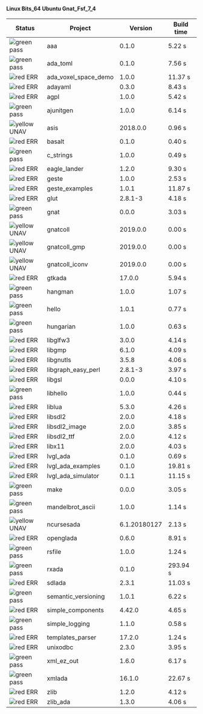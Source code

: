 #### Linux Bits_64 Ubuntu Gnat_Fsf_7_4

| Status | Project | Version | Build time |
| --- | --- | --- | --- |
|![green](https://placehold.it/8/00aa00/000000?text=+) pass | aaa | 0.1.0 |  5.22 s |
|![green](https://placehold.it/8/00aa00/000000?text=+) pass | ada_toml | 0.1.0 |  7.56 s |
|![red](https://placehold.it/8/ff0000/000000?text=+) ERR  | ada_voxel_space_demo | 1.0.0 |  11.37 s |
|![red](https://placehold.it/8/ff0000/000000?text=+) ERR  | adayaml | 0.3.0 |  8.43 s |
|![red](https://placehold.it/8/ff0000/000000?text=+) ERR  | agpl | 1.0.0 |  5.42 s |
|![green](https://placehold.it/8/00aa00/000000?text=+) pass | ajunitgen | 1.0.0 |  6.14 s |
|![yellow](https://placehold.it/8/ffbb00/000000?text=+) UNAV | asis | 2018.0.0 |  0.96 s |
|![red](https://placehold.it/8/ff0000/000000?text=+) ERR  | basalt | 0.1.0 |  0.40 s |
|![green](https://placehold.it/8/00aa00/000000?text=+) pass | c_strings | 1.0.0 |  0.49 s |
|![red](https://placehold.it/8/ff0000/000000?text=+) ERR  | eagle_lander | 1.2.0 |  9.30 s |
|![red](https://placehold.it/8/ff0000/000000?text=+) ERR  | geste | 1.0.0 |  2.53 s |
|![red](https://placehold.it/8/ff0000/000000?text=+) ERR  | geste_examples | 1.0.1 |  11.87 s |
|![red](https://placehold.it/8/ff0000/000000?text=+) ERR  | glut | 2.8.1-3 |  4.18 s |
|![green](https://placehold.it/8/00aa00/000000?text=+) pass | gnat | 0.0.0 |  3.03 s |
|![yellow](https://placehold.it/8/ffbb00/000000?text=+) UNAV | gnatcoll | 2019.0.0 |  0.00 s |
|![yellow](https://placehold.it/8/ffbb00/000000?text=+) UNAV | gnatcoll_gmp | 2019.0.0 |  0.00 s |
|![yellow](https://placehold.it/8/ffbb00/000000?text=+) UNAV | gnatcoll_iconv | 2019.0.0 |  0.00 s |
|![red](https://placehold.it/8/ff0000/000000?text=+) ERR  | gtkada | 17.0.0 |  5.94 s |
|![green](https://placehold.it/8/00aa00/000000?text=+) pass | hangman | 1.0.0 |  1.07 s |
|![green](https://placehold.it/8/00aa00/000000?text=+) pass | hello | 1.0.1 |  0.77 s |
|![green](https://placehold.it/8/00aa00/000000?text=+) pass | hungarian | 1.0.0 |  0.63 s |
|![red](https://placehold.it/8/ff0000/000000?text=+) ERR  | libglfw3 | 3.0.0 |  4.14 s |
|![red](https://placehold.it/8/ff0000/000000?text=+) ERR  | libgmp | 6.1.0 |  4.09 s |
|![red](https://placehold.it/8/ff0000/000000?text=+) ERR  | libgnutls | 3.5.8 |  4.06 s |
|![red](https://placehold.it/8/ff0000/000000?text=+) ERR  | libgraph_easy_perl | 2.8.1-3 |  3.97 s |
|![red](https://placehold.it/8/ff0000/000000?text=+) ERR  | libgsl | 0.0.0 |  4.10 s |
|![green](https://placehold.it/8/00aa00/000000?text=+) pass | libhello | 1.0.0 |  0.44 s |
|![red](https://placehold.it/8/ff0000/000000?text=+) ERR  | liblua | 5.3.0 |  4.26 s |
|![red](https://placehold.it/8/ff0000/000000?text=+) ERR  | libsdl2 | 2.0.0 |  4.18 s |
|![red](https://placehold.it/8/ff0000/000000?text=+) ERR  | libsdl2_image | 2.0.0 |  3.85 s |
|![red](https://placehold.it/8/ff0000/000000?text=+) ERR  | libsdl2_ttf | 2.0.0 |  4.12 s |
|![red](https://placehold.it/8/ff0000/000000?text=+) ERR  | libx11 | 2.0.0 |  4.03 s |
|![red](https://placehold.it/8/ff0000/000000?text=+) ERR  | lvgl_ada | 0.1.0 |  0.69 s |
|![red](https://placehold.it/8/ff0000/000000?text=+) ERR  | lvgl_ada_examples | 0.1.0 |  19.81 s |
|![red](https://placehold.it/8/ff0000/000000?text=+) ERR  | lvgl_ada_simulator | 0.1.1 |  11.15 s |
|![green](https://placehold.it/8/00aa00/000000?text=+) pass | make | 0.0.0 |  3.05 s |
|![green](https://placehold.it/8/00aa00/000000?text=+) pass | mandelbrot_ascii | 1.0.0 |  1.14 s |
|![yellow](https://placehold.it/8/ffbb00/000000?text=+) UNAV | ncursesada | 6.1.20180127 |  2.13 s |
|![red](https://placehold.it/8/ff0000/000000?text=+) ERR  | openglada | 0.6.0 |  8.91 s |
|![green](https://placehold.it/8/00aa00/000000?text=+) pass | rsfile | 1.0.0 |  1.24 s |
|![green](https://placehold.it/8/00aa00/000000?text=+) pass | rxada | 0.1.0 |  293.94 s |
|![red](https://placehold.it/8/ff0000/000000?text=+) ERR  | sdlada | 2.3.1 |  11.03 s |
|![green](https://placehold.it/8/00aa00/000000?text=+) pass | semantic_versioning | 1.0.1 |  6.22 s |
|![red](https://placehold.it/8/ff0000/000000?text=+) ERR  | simple_components | 4.42.0 |  4.65 s |
|![green](https://placehold.it/8/00aa00/000000?text=+) pass | simple_logging | 1.1.0 |  0.58 s |
|![red](https://placehold.it/8/ff0000/000000?text=+) ERR  | templates_parser | 17.2.0 |  1.24 s |
|![red](https://placehold.it/8/ff0000/000000?text=+) ERR  | unixodbc | 2.3.0 |  3.95 s |
|![green](https://placehold.it/8/00aa00/000000?text=+) pass | xml_ez_out | 1.6.0 |  6.17 s |
|![green](https://placehold.it/8/00aa00/000000?text=+) pass | xmlada | 16.1.0 |  22.67 s |
|![red](https://placehold.it/8/ff0000/000000?text=+) ERR  | zlib | 1.2.0 |  4.12 s |
|![red](https://placehold.it/8/ff0000/000000?text=+) ERR  | zlib_ada | 1.3.0 |  4.06 s |
